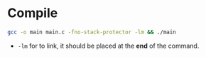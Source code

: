 # Compile

```bash
gcc -o main main.c -fno-stack-protector -lm && ./main
```

- `-lm` for to link, it should be placed at the **end** of the command.